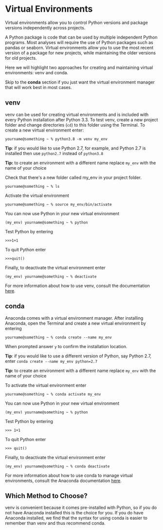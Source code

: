 # Virtual Environments

Virtual environments allow you to control Python versions and package versions independently across projects. 

A Python package is code 
that can be used by multiple independent Python programs. Most analyses will require the use of Python packages
such as pandas or seaborn. Virtual environments allow you to use the most recent version of a package for new projects, 
while maintaining the older versions for old projects. 

Here we will highlight two approaches for creating and maintaining virtual environments: venv and conda.

Skip to the **conda** section if you just
want the virtual environment manager that will work best in most cases.

## venv

venv can be used for creating virtual environments and is included with every Python installation after 
Python 3.3. To test venv, create a new project folder and change directories (`cd`) to this folder using the Terminal. 
To create a new virtual environment enter:

```shell
yourname@something ~ % python3.8 -m venv my_env
```

**Tip**: if you would like to use Python 2.7, for example, and Python 2.7 is installed then use 
`python2.7` instead of `python3.8`

**Tip:** to create an environment with a different name replace `my_env` with the name of your choice    

Check that there's a new folder called my_env in your project folder. 

```shell
yourname@something ~ % ls
```

Activate the virtual environment

```shell
yourname@something ~ % source my_env/bin/activate
```

You can now use Python in your new virtual environment

```shell
(my_env) yourname@something ~ % python
```

Test Python by entering

```shell
>>>1+1
```

To quit Python enter

```shell
>>>quit()
```

Finally, to deactivate the virtual environment enter

```shell
(my_env) yourname@something ~ % deactivate
```

For more information about how to use venv, consult the documentation 
[here](https://docs.python.org/3/library/venv.html).

## conda

Anaconda comes with a virtual environment manager. After installing Anaconda,
open the Terminal and create a new virtual environment by entering

```shell
yourname@something ~ % conda create --name my_env
```

When prompted answer `y` to confirm the installation location.


**Tip**: if you would like to use a different version of Python, say Python 2.7, enter 
`conda create --name my_env python=2.7`

**Tip:** to create an environment with a different name replace `my_env` with the name of your choice

To activate the virtual environment enter

```shell
yourname@something ~ % conda activate my_env
```

You can now use Python in your new virtual environment

```shell
(my_env) yourname@something ~ % python
```

Test Python by entering

```shell
>>> 1+1
```

To quit Python enter

```shell
>>> quit()
```

Finally, to deactivate the virtual environment enter

```shell
(my_env) yourname@something ~ % conda deactivate
```

For more information about how to use conda to manage virtual environments, consult the Anaconda documentation 
[here](https://conda.io/projects/conda/en/latest/user-guide/tasks/manage-environments.html).

## Which Method to Choose?

venv is convenient because it comes pre-installed with Python, so if you do not have Anaconda installed this is the choice
for you. If you do have Anaconda installed, we find that the syntax for using conda is easier to remember 
than venv and thus recommend conda.
